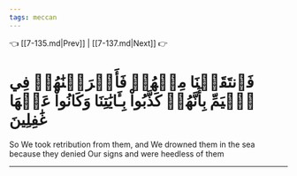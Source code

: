 ```yaml
---
tags: meccan
---
```


👈 [[7-135.md|Prev]] | [[7-137.md|Next]] 👉

# فَٱنتَقَمۡنَا مِنۡهُمۡ فَأَغۡرَقۡنَٰهُمۡ فِي ٱلۡيَمِّ بِأَنَّهُمۡ كَذَّبُواْ بِـَٔايَٰتِنَا وَكَانُواْ عَنۡهَا غَٰفِلِينَ

So We took retribution from them, and We drowned them in the sea because they denied Our signs and were heedless of them

---

